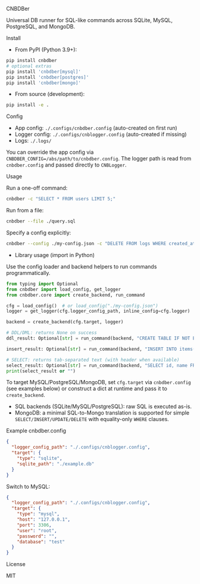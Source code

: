 CNBDBer

Universal DB runner for SQL-like commands across SQLite, MySQL, PostgreSQL, and MongoDB.

Install

- From PyPI (Python 3.9+):
```bash
pip install cnbdber
# optional extras
pip install 'cnbdber[mysql]'
pip install 'cnbdber[postgres]'
pip install 'cnbdber[mongo]'
```
- From source (development):
```bash
pip install -e .
```

Config

- App config: `./.configs/cnbdber.config` (auto-created on first run)
- Logger config: `./.configs/cnblogger.config` (auto-created if missing)
- Logs: `./.logs/`

You can override the app config via `CNBDBER_CONFIG=/abs/path/to/cnbdber.config`.
The logger path is read from `cnbdber.config` and passed directly to `CNBLogger`.

Usage

Run a one-off command:
```bash
cnbdber -c "SELECT * FROM users LIMIT 5;"
```
Run from a file:
```bash
cnbdber --file ./query.sql
```
Specify a config explicitly:
```bash
cnbdber --config ./my-config.json -c "DELETE FROM logs WHERE created_at < NOW() - INTERVAL 30 DAY;"
```

- Library usage (import in Python)

Use the config loader and backend helpers to run commands programmatically.

```python
from typing import Optional
from cnbdber import load_config, get_logger
from cnbdber.core import create_backend, run_command

cfg = load_config()  # or load_config("./my-config.json")
logger = get_logger(cfg.logger_config_path, inline_config=cfg.logger)

backend = create_backend(cfg.target, logger)

# DDL/DML: returns None on success
ddl_result: Optional[str] = run_command(backend, "CREATE TABLE IF NOT EXISTS items(id INTEGER PRIMARY KEY, name TEXT);")

insert_result: Optional[str] = run_command(backend, "INSERT INTO items(name) VALUES ('alpha');")

# SELECT: returns tab-separated text (with header when available)
select_result: Optional[str] = run_command(backend, "SELECT id, name FROM items ORDER BY id;")
print(select_result or "")
```

To target MySQL/PostgreSQL/MongoDB, set `cfg.target` via `cnbdber.config` (see examples below) or construct a dict at runtime and pass it to `create_backend`.

- SQL backends (SQLite/MySQL/PostgreSQL): raw SQL is executed as-is.
- MongoDB: a minimal SQL-to-Mongo translation is supported for simple `SELECT/INSERT/UPDATE/DELETE` with equality-only `WHERE` clauses.

Example cnbdber.config

```json
{
  "logger_config_path": "./.configs/cnblogger.config",
  "target": {
    "type": "sqlite",
    "sqlite_path": "./example.db"
  }
}
```

Switch to MySQL:
```json
{
  "logger_config_path": "./.configs/cnblogger.config",
  "target": {
    "type": "mysql",
    "host": "127.0.0.1",
    "port": 3306,
    "user": "root",
    "password": "",
    "database": "test"
  }
}
```

License

MIT


